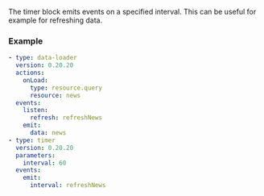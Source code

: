 The timer block emits events on a specified interval. This can be useful for example for refreshing
data.

### Example

```yaml
- type: data-loader
  version: 0.20.20
  actions:
    onLoad:
      type: resource.query
      resource: news
  events:
    listen:
      refresh: refreshNews
    emit:
      data: news
- type: timer
  version: 0.20.20
  parameters:
    interval: 60
  events:
    emit:
      interval: refreshNews
```
